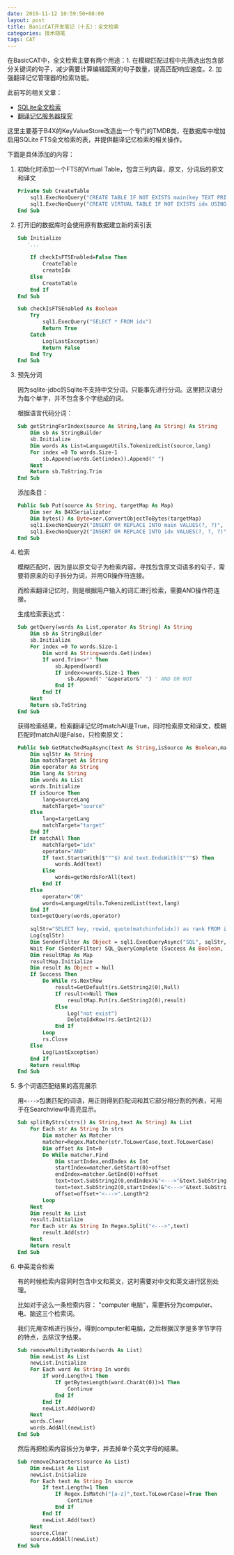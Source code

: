 ```yaml
---
date: 2019-11-12 10:59:50+08:00
layout: post
title: BasicCAT开发笔记（十五）：全文检索
categories: 技术随笔
tags: CAT
---
```


在BasicCAT中，全文检索主要有两个用途：1. 在模糊匹配过程中先筛选出包含部分关键词的句子，减少需要计算编辑距离的句子数量，提高匹配响应速度。2. 加强翻译记忆管理器的检索功能。

此前写的相关文章：

* [SQLite全文检索](/sqlite-full-text-search/)
* [翻译记忆服务器探究 ](/exploration-of-translation-memory-servers/)

这里主要基于B4X的KeyValueStore改造出一个专门的TMDB类，在数据库中增加启用SQLite FTS全文检索的表，并提供翻译记忆检索的相关操作。

下面是具体添加的内容：

1. 初始化时添加一个FTS的Virtual Table，包含三列内容，原文，分词后的原文和译文

	```vb
	Private Sub CreateTable
		sql1.ExecNonQuery("CREATE TABLE IF NOT EXISTS main(key TEXT PRIMARY KEY, value NONE)")
		sql1.ExecNonQuery("CREATE VIRTUAL TABLE IF NOT EXISTS idx USING fts4(key, source, target, notindexed=key)")
	End Sub
	```

2. 打开旧的数据库时会使用原有数据建立新的索引表

	```vb
	Sub Initialize 
	   '...
	   
		If checkIsFTSEnabled=False Then
			CreateTable
			createIdx
		Else
			CreateTable
		End If
	End Sub

	Sub checkIsFTSEnabled As Boolean
		Try
			sql1.ExecQuery("SELECT * FROM idx")
			Return True
		Catch
			Log(LastException)
			Return False
		End Try
	End Sub
	```

3. 预先分词

	因为sqlite-jdbc的Sqlite不支持中文分词，只能事先进行分词。这里把汉语分为每个单字，并不包含多个字组成的词。

	根据语言代码分词：

	```vb
	Sub getStringForIndex(source As String,lang As String) As String
		Dim sb As StringBuilder
		sb.Initialize
		Dim words As List=LanguageUtils.TokenizedList(source,lang)
		For index =0 To words.Size-1
			sb.Append(words.Get(index)).Append(" ")
		Next
		Return sb.ToString.Trim
	End Sub
	```

	添加条目：

	```vb
	Public Sub Put(source As String, targetMap As Map)
		Dim ser As B4XSerializator
		Dim bytes() As Byte=ser.ConvertObjectToBytes(targetMap)
		sql1.ExecNonQuery2("INSERT OR REPLACE INTO main VALUES(?, ?)", Array (source,bytes))
		sql1.ExecNonQuery2("INSERT OR REPLACE INTO idx VALUES(?, ?, ?)", Array (source,getStringForIndex(source,sourceLang),getStringForIndex(targetMap.Get("text"),targetLang)))
	End Sub
	```

4. 检索

	模糊匹配时，因为是以原文句子为检索内容，寻找包含原文词语多的句子，需要将原来的句子拆分为词，并用OR操作符连接。

	而检索翻译记忆时，则是根据用户输入的词汇进行检索，需要AND操作符连接。


	生成检索表达式：


	```vb
	Sub getQuery(words As List,operator As String) As String
		Dim sb As StringBuilder
		sb.Initialize
		For index =0 To words.Size-1
			Dim word As String=words.Get(index)
			If word.Trim<>"" Then
				sb.Append(word)
				If index<>words.Size-1 Then
					sb.Append(" "&operator&" ") ' AND OR NOT
				End If
			End If
		Next
		Return sb.ToString
	End Sub
	```

	获得检索结果，检索翻译记忆时matchAll是True，同时检索原文和译文，模糊匹配时matchAll是False，只检索原文：


	```vb
	Public Sub GetMatchedMapAsync(text As String,isSource As Boolean,matchAll As Boolean) As ResumableSub
		Dim sqlStr As String
		Dim matchTarget As String
		Dim operator As String
		Dim lang As String
		Dim words As List
		words.Initialize
		If isSource Then
			lang=sourceLang
			matchTarget="source"
		Else
			lang=targetLang
			matchTarget="target"
		End If
		If matchAll Then
			matchTarget="idx"
			operator="AND"
			If text.StartsWith($"""$) And text.EndsWith($"""$) Then
				words.Add(text)
			Else
				words=getWordsForAll(text)
			End If
		Else
			operator="OR"
			words=LanguageUtils.TokenizedList(text,lang)
		End If
		text=getQuery(words,operator)
		
		sqlStr="SELECT key, rowid, quote(matchinfo(idx)) as rank FROM idx WHERE "&matchTarget&" MATCH '"&text&"' ORDER BY rank DESC LIMIT 1000 OFFSET 0"
		Log(sqlStr)
		Dim SenderFilter As Object = sql1.ExecQueryAsync("SQL", sqlStr, Null)
		Wait For (SenderFilter) SQL_QueryComplete (Success As Boolean, rs As ResultSet)
		Dim resultMap As Map
		resultMap.Initialize
		Dim result As Object = Null
		If Success Then
			Do While rs.NextRow
				result=GetDefault(rs.GetString2(0),Null)
				If result<>Null Then
					resultMap.Put(rs.GetString2(0),result)
				Else
					Log("not exist")
					DeleteIdxRow(rs.GetInt2(1))
				End If
			Loop
			rs.Close
		Else
			Log(LastException)
		End If
		Return resultMap
	End Sub
	```

5. 多个词语匹配结果的高亮展示

	用`<--->`包裹匹配的词语，用正则得到匹配词和其它部分相分割的列表，可用于在Searchview中高亮显示。

	```vb
	Sub splitByStrs(strs() As String,text As String) As List
		For Each str As String In strs
			Dim matcher As Matcher
			matcher=Regex.Matcher(str.ToLowerCase,text.ToLowerCase)
			Dim offset As Int=0
			Do While matcher.Find
				Dim startIndex,endIndex As Int
				startIndex=matcher.GetStart(0)+offset
				endIndex=matcher.GetEnd(0)+offset
				text=text.SubString2(0,endIndex)&"<--->"&text.SubString2(endIndex,text.Length)
				text=text.SubString2(0,startIndex)&"<--->"&text.SubString2(startIndex,text.Length)
				offset=offset+"<--->".Length*2
			Loop
		Next
		Dim result As List
		result.Initialize
		For Each str As String In Regex.Split("<--->",text)
			result.Add(str)
		Next
		Return result
	End Sub
	```
	
6. 中英混合检索

	有的时候检索内容同时包含中文和英文，这时需要对中文和英文进行区别处理。

	比如对于这么一条检索内容：
	"computer 电脑"，需要拆分为computer、电、脑这三个检索词。

	我们先用空格进行拆分，得到computer和电脑，之后根据汉字是多字节字符的特点，去除汉字结果。

	```vb
	Sub removeMultiBytesWords(words As List)
		Dim newList As List
		newList.Initialize
		For Each word As String In words
			If word.Length>1 Then
				If getBytesLength(word.CharAt(0))>1 Then
					Continue
				End If
			End If
			newList.Add(word)
		Next
		words.Clear
		words.AddAll(newList)
	End Sub
	```

	然后再把检索内容拆分为单字，并去掉单个英文字母的结果。

	```vb
	Sub removeCharacters(source As List)
		Dim newList As List
		newList.Initialize
		For Each text As String In source
			If text.Length=1 Then
				If Regex.IsMatch("[a-z]",text.ToLowerCase)=True Then
					Continue
				End If
			End If
			newList.Add(text)
		Next
		source.Clear
		source.AddAll(newList)
	End Sub
	```
